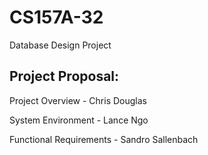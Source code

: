 # CS157A-32
Database Design Project


## Project Proposal:
Project Overview - Chris Douglas

System Environment - Lance Ngo

Functional Requirements - Sandro Sallenbach
